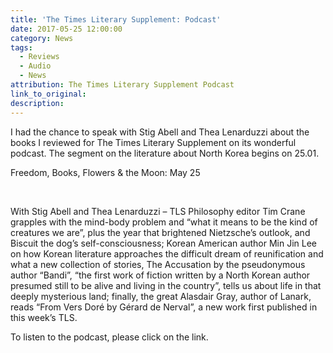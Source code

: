 ```yaml
---
title: 'The Times Literary Supplement: Podcast'
date: 2017-05-25 12:00:00
category: News
tags:
  - Reviews
  - Audio
  - News
attribution: The Times Literary Supplement Podcast
link_to_original:
description:
---
```



I had the chance to speak with Stig Abell and Thea Lenarduzzi about the books I reviewed for The Times Literary Supplement on its wonderful podcast. The segment on the literature about North Korea begins on 25.01.

Freedom, Books, Flowers & the Moon: May 25

&nbsp;

With Stig Abell and Thea Lenarduzzi – TLS Philosophy editor Tim Crane grapples with the mind-body problem and “what it means to be the kind of creatures we are”, plus the year that brightened Nietzsche’s outlook, and Biscuit the dog’s self-consciousness; Korean American author Min Jin Lee on how Korean literature approaches the difficult dream of reunification and what a new collection of stories, The Accusation by the pseudonymous author “Bandi”, “the first work of fiction written by a North Korean author presumed still to be alive and living in the country”, tells us about life in that deeply mysterious land; finally, the great Alasdair Gray, author of Lanark, reads “From Vers Dor&eacute; by G&eacute;rard de Nerval”, a new work first published in this week’s TLS.

To listen to the podcast, please click on the link.

&nbsp;